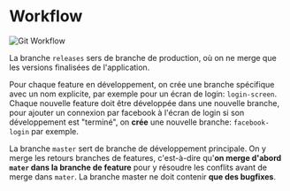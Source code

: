 # Workflow

![Git Workflow](https://nvie.com/img/git-model@2x.png)

La branche `releases` sers de branche de production, où on ne merge que les versions finalisées de l'application.

Pour chaque feature en développement, on crée une branche spécifique avec un nom explicite, par exemple pour un écran de login: `login-screen`.
Chaque nouvelle feature doit être développée dans une nouvelle branche, pour ajouter un connexion par facebook à l'écran de login si son développement est "terminé", on **crée** une nouvelle branche: `facebook-login` par exemple.

La branche `master` sert de branche de développement principale. On y merge les retours branches de features, c'est-à-dire qu'**on merge d'abord `mater` dans la branche de feature** pour y résoudre les conflits avant de merge dans `mater`.
La branche master ne doit contenir **que des bugfixes**.


